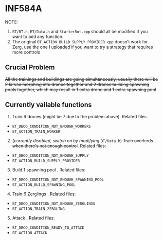 # INF584A
NOTE: 
1. ```BT/BT.h```, ```BT/Data.h``` and ```StarterBot.cpp``` should all be modified if you want to add any function.
2. The original ```BT_ACTION_BUILD_SUPPLY_PROVIDER.cpp``` doesn't work for Zerg, use the one I uploaded if you want to try a strategy that requires more controls
## Crucial Problem
~~All the trainings and buildings are going simultaneously, usually there will be 2 larvae morphing into drones together and 2 drones building spawning pools together, which may result in 1 extra drone and 1 extra spawning pool~~
## Currently vailable functions 
1. Train 6 drones (might be 7 due to the problem above). Related files: 
- ```BT_DECO_CONDITION_NOT_ENOUGH_WORKERS```
- ```BT_ACTION_TRAIN_WORKER```
2. (_currently disabled, switch on by modifying_ ```BT/Data.h```) ~~Train overlords when there's not enough control~~. Related files: 
- ```BT_DECO_CONDITION_NOT_ENOUGH_SUPPLY```
- ```BT_ACTION_BUILD_SUPPLY_PROVIDER```
3. Build 1 spawning pool . Related files: 
- ```BT_DECO_CONDITION_NOT_ENOUGH_SPAWNING_POOL```
- ```BT_ACTION_BUILD_SPAWNING_POOL```
4. Train 6 Zerglings . Related files: 
- ```BT_DECO_CONDITION_NOT_ENOUGH_ZERGLINGS```
- ```BT_ACTION_TRAIN_ZERGLING```
5. Attack . Related files: 
- ```BT_DECO_CONDITION_READY_TO_ATTACK```
- ```BT_ACTION_ATTACK```
